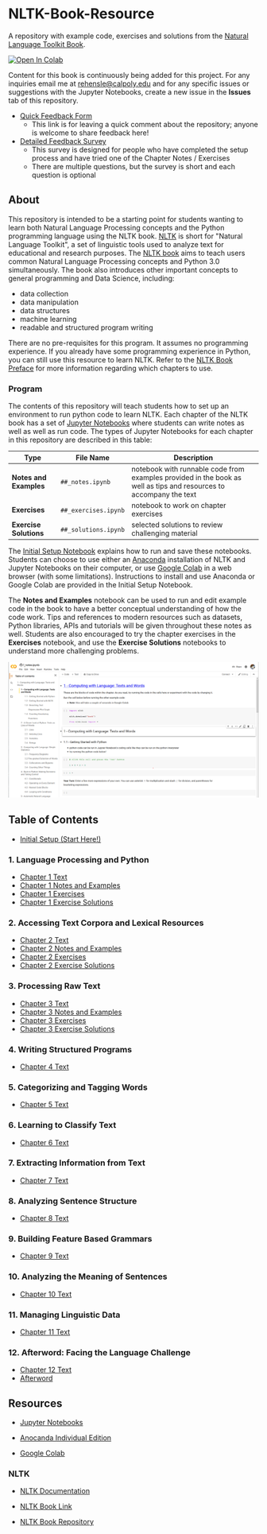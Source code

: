 # NLTK-Book-Resource

A repository with example code, exercises and solutions from the [Natural Language Toolkit Book](https://www.nltk.org/book/).

[![Open In Colab](https://colab.research.google.com/assets/colab-badge.svg)](https://colab.research.google.com/github/BetoBob/NLTK-Book-Resource/blob/master/setup.ipynb)

Content for this book is continuously being added for this project. For any inquiries email me at rehensle@calpoly.edu and for any specific issues or suggestions with the Jupyter Notebooks, create a new issue in the **Issues** tab of this repository.

* [Quick Feedback Form](https://forms.gle/cPhBVg7JJybUab8F6)
  * This link is for leaving a quick comment about the repository; anyone is welcome to share feedback here!
* [Detailed Feedback Survey](https://forms.gle/cHCFQGzR7AhT7iHN7)
  * This survey is designed for people who have completed the setup process and have tried one of the Chapter Notes / Exercises
  * There are multiple questions, but the survey is short and each question is optional

## About

This repository is intended to be a starting point for students wanting to learn both Natural Language Processing concepts and the Python programming language using the NLTK book. [NLTK](https://www.nltk.org/) is short for "Natural Language Toolkit", a set of linguistic tools used to analyze text for educational and research purposes. The [NLTK book](https://www.nltk.org/book/) aims to teach users common Natural Language Processing concepts and Python 3.0 simultaneously. The book also introduces other important concepts to general programming and Data Science, including:

* data collection
* data manipulation
* data structures
* machine learning
* readable and structured program writing

There are no pre-requisites for this program. It assumes no programming experience. If you already have some programming experience in Python, you can still use this resource to learn NLTK. Refer to the [NLTK Book Preface](https://www.nltk.org/book/ch00.html) for more information regarding which chapters to use.

### Program

The contents of this repository will teach students how to set up an environment to run python code to learn NLTK. Each chapter of the NLTK book has a set of [Jupyter Notebooks](https://jupyter.org/) where students can write notes as well as well as run code. The types of Jupyter Notebooks for each chapter in this repository are described in this table:

| Type                   | File Name            | Description                                                  |
| ---------------------- | -------------------- | ------------------------------------------------------------ |
| **Notes and Examples** | `##_notes.ipynb`     | notebook with runnable code from examples provided in the book as well as tips and resources to accompany the text |
| **Exercises**          | `##_exercises.ipynb` | notebook to work on chapter exercises                        |
| **Exercise Solutions** | `##_solutions.ipynb` | selected solutions to review challenging material            |

The [Initial Setup Notebook](https://colab.research.google.com/github/BetoBob/NLTK-Book-Resource/blob/master/setup.ipynb) explains how to run and save these notebooks. Students can choose to use either an [Anaconda](https://www.anaconda.com/products/individual) installation of NLTK and Jupyter Notebooks on their computer, or use [Google Colab](https://colab.research.google.com/notebooks/intro.ipynb#) in a web browser (with some limitations). Instructions to install and use Anaconda or Google Colab are provided in the Initial Setup Notebook. 

The **Notes and Examples** notebook can be used to run and edit example code in the book to have a better conceptual understanding of how the code work. Tips and references to modern resources such as datasets, Python libraries, APIs and tutorials will be given throughout these notes as well. Students are also encouraged to try the chapter exercises in the **Exercises** notebook, and use the **Exercise Solutions** notebooks to understand more challenging problems.

![Chapter 1 Screen](./notes/img/ch1_screen.png)



## Table of Contents 

* [Initial Setup (Start Here!)](https://colab.research.google.com/github/BetoBob/NLTK-Book-Resource/blob/master/setup.ipynb)

### 1. Language Processing and Python

* [Chapter 1 Text](http://www.nltk.org/book/ch01)
* [Chapter 1 Notes and Examples](https://colab.research.google.com/github/BetoBob/NLTK-Book-Resource/blob/master/01/01_notes.ipynb)
* [Chapter 1 Exercises](https://colab.research.google.com/github/BetoBob/NLTK-Book-Resource/blob/master/01/01_exercises.ipynb)
* [Chapter 1 Exercise Solutions](https://colab.research.google.com/github/BetoBob/NLTK-Book-Resource/blob/master/01/01_solutions.ipynb)

### 2. Accessing Text Corpora and Lexical Resources

* [Chapter 2 Text](https://www.nltk.org/book/ch02.html)
* [Chapter 2 Notes and Examples](https://colab.research.google.com/github/BetoBob/NLTK-Book-Resource/blob/master/02/02_notes.ipynb)
* [Chapter 2 Exercises](https://colab.research.google.com/github/BetoBob/NLTK-Book-Resource/blob/master/02/02_exercises.ipynb)
* [Chapter 2 Exercise Solutions](https://colab.research.google.com/github/BetoBob/NLTK-Book-Resource/blob/master/02/02_solutions.ipynb)

### 3. Processing Raw Text

* [Chapter 3 Text](http://www.nltk.org/book/ch03)
* [Chapter 3 Notes and Examples](https://colab.research.google.com/github/BetoBob/NLTK-Book-Resource/blob/master/03/03_notes.ipynb)
* [Chapter 3 Exercises](https://colab.research.google.com/github/BetoBob/NLTK-Book-Resource/blob/master/03/03_exercises.ipynb)
* [Chapter 3 Exercise Solutions](https://colab.research.google.com/github/BetoBob/NLTK-Book-Resource/blob/master/03/03_solutions.ipynb)

### 4. Writing Structured Programs

* [Chapter 4 Text](http://www.nltk.org/book/ch04)

### 5. Categorizing and Tagging Words

* [Chapter 5 Text](http://www.nltk.org/book/ch05)

### 6. Learning to Classify Text

* [Chapter 6 Text](http://www.nltk.org/book/ch06)

### 7. Extracting Information from Text

* [Chapter 7 Text](http://www.nltk.org/book/ch07)

### 8. Analyzing Sentence Structure

* [Chapter 8 Text](http://www.nltk.org/book/ch08)

### 9. Building Feature Based Grammars

* [Chapter 9 Text](http://www.nltk.org/book/ch09)

### 10. Analyzing the Meaning of Sentences

* [Chapter 10 Text](http://www.nltk.org/book/ch10)

### 11. Managing Linguistic Data

* [Chapter 11 Text](http://www.nltk.org/book/ch11)

### 12. Afterword: Facing the Language Challenge

* [Chapter 12 Text](https://www.nltk.org/book/ch12.html)
* [Afterword](https://github.com/BetoBob/NLTK-Book-Resource/blob/master/afterword.md)



## Resources

* [Jupyter Notebooks](https://jupyter.org/)

* [Anocanda Individual Edition](https://www.anaconda.com/products/individual)
* [Google Colab](https://colab.research.google.com/notebooks/intro.ipynb#)

### NLTK

* [NLTK Documentation](https://www.nltk.org/)

* [NLTK Book Link](http://www.nltk.org/book)
* [NLTK Book Repository](https://github.com/nltk/nltk_book)